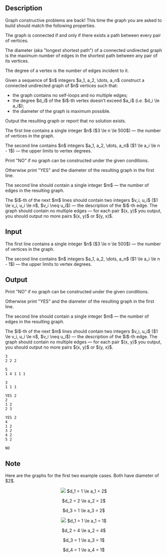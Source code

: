 ## Description

<div><p>Graph constructive problems are back! This time the graph you are asked to build should match the following properties.</p><p>The graph is connected if and only if there exists a path between every pair of vertices.</p><p>The diameter (aka "longest shortest path") of a connected undirected graph is the maximum number of edges in the <span class="tex-font-style-bf">shortest</span> path between any pair of its vertices.</p><p>The degree of a vertex is the number of edges incident to it.</p><p>Given a sequence of $n$ integers $a_1, a_2, \dots, a_n$ construct a <span class="tex-font-style-bf">connected undirected</span> graph of $n$ vertices such that:</p><ul> <li> the graph contains no self-loops and no multiple edges; </li><li> the degree $d_i$ of the $i$-th vertex doesn't exceed $a_i$ (i.e. $d_i \le a_i$); </li><li> the diameter of the graph is maximum possible. </li></ul><p>Output the resulting graph or report that no solution exists.</p></div><div class="input-specification"><p>The first line contains a single integer $n$ ($3 \le n \le 500$) — the number of vertices in the graph.</p><p>The second line contains $n$ integers $a_1, a_2, \dots, a_n$ ($1 \le a_i \le n - 1$) — the upper limits to vertex degrees.</p></div><div class="output-specification"><p>Print "<span class="tex-font-style-tt">NO</span>" if no graph can be constructed under the given conditions.</p><p>Otherwise print "<span class="tex-font-style-tt">YES</span>" and the diameter of the resulting graph in the first line.</p><p>The second line should contain a single integer $m$ — the number of edges in the resulting graph.</p><p>The $i$-th of the next $m$ lines should contain two integers $v_i, u_i$ ($1 \le v_i, u_i \le n$, $v_i \neq u_i$) — the description of the $i$-th edge. The graph should contain no multiple edges — for each pair $(x, y)$ you output, you should output no more pairs $(x, y)$ or $(y, x)$.</p></div>

## Input

<p>The first line contains a single integer $n$ ($3 \le n \le 500$) — the number of vertices in the graph.</p><p>The second line contains $n$ integers $a_1, a_2, \dots, a_n$ ($1 \le a_i \le n - 1$) — the upper limits to vertex degrees.</p>

## Output

<p>Print "<span class="tex-font-style-tt">NO</span>" if no graph can be constructed under the given conditions.</p><p>Otherwise print "<span class="tex-font-style-tt">YES</span>" and the diameter of the resulting graph in the first line.</p><p>The second line should contain a single integer $m$ — the number of edges in the resulting graph.</p><p>The $i$-th of the next $m$ lines should contain two integers $v_i, u_i$ ($1 \le v_i, u_i \le n$, $v_i \neq u_i$) — the description of the $i$-th edge. The graph should contain no multiple edges — for each pair $(x, y)$ you output, you should output no more pairs $(x, y)$ or $(y, x)$.</p>





```input1
3
2 2 2
```




```input2
5
1 4 1 1 1
```




```input3
3
1 1 1
```




```output1
YES 2
2
1 2
2 3
```




```output2
YES 2
4
1 2
3 2
4 2
5 2
```




```output3
NO
```



## Note

<p>Here are the graphs for the first two example cases. Both have diameter of $2$.</p><center> <img class="tex-graphics" src="file://6jpndL9d.png" style="max-width: 100.0%;max-height: 100.0%;"> $d_1 = 1 \le a_1 = 2$<p>$d_2 = 2 \le a_2 = 2$</p><p>$d_3 = 1 \le a_3 = 2$ </p></center><center> <img class="tex-graphics" src="file://2HxoU9IP.png" style="max-width: 100.0%;max-height: 100.0%;"> $d_1 = 1 \le a_1 = 1$<p>$d_2 = 4 \le a_2 = 4$</p><p>$d_3 = 1 \le a_3 = 1$</p><p>$d_4 = 1 \le a_4 = 1$ </p></center>
